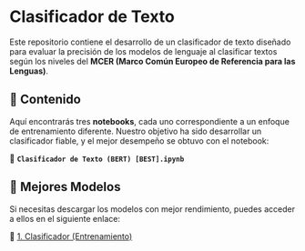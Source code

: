 # Clasificador de Texto  

Este repositorio contiene el desarrollo de un clasificador de texto diseñado para evaluar la precisión de los modelos de lenguaje al clasificar textos según los niveles del **MCER (Marco Común Europeo de Referencia para las Lenguas)**.  

## 📌 Contenido  

Aquí encontrarás tres **notebooks**, cada uno correspondiente a un enfoque de entrenamiento diferente. Nuestro objetivo ha sido desarrollar un clasificador fiable, y el mejor desempeño se obtuvo con el notebook:  

📌 **`Clasificador de Texto (BERT) [BEST].ipynb`**  

## 🎯 Mejores Modelos  

Si necesitas descargar los modelos con mejor rendimiento, puedes acceder a ellos en el siguiente enlace:  

🔗 [1. Clasificador (Entrenamiento)](https://drive.google.com/drive/u/1/folders/1qutiqs4oM9PT74sbvVGaeADHQXZXvfVU)   